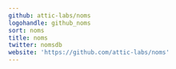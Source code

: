 ```yaml
---
github: attic-labs/noms
logohandle: github_noms
sort: noms
title: noms
twitter: nomsdb
website: 'https://github.com/attic-labs/noms'
---
```

